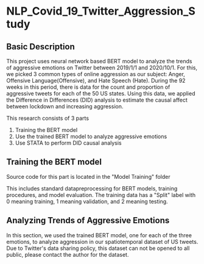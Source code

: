 # NLP_Covid_19_Twitter_Aggression_Study

## Basic Description

This project uses neural network based BERT model to analyze the trends of aggressive emotions on Twitter between 2019/1/1 and 2020/10/1. For this, we picked 3 common types of online aggression as our subject: Anger, Offensive Language(Offensive), and Hate Speech (Hate). During the 92 weeks in this period, there is data for the count and proportion of aggressive tweets for each of the 50 US states. Using this data, we applied the Difference in Differences (DID) analysis to estimate the causal affect between lockdown and increasing aggression. 

This research consists of 3 parts
1. Training the BERT model
2. Use the trained BERT model to analyze aggressive emotions 
3. Use STATA to perform DID causal analysis 


## Training the BERT model

Source code for this part is located in the "Model Training" folder

This includes standard datapreprocessing for BERT models, training procedures, and model evaluation. The training data has a "Split" label with 0 meaning training, 1 meaning validation, and 2 meaning testing. 

## Analyzing Trends of Aggressive Emotions

In this section, we used the trained BERT model, one for each of the three emotions, to analyze aggression in our spatiotemporal dataset of US tweets. Due to Twitter's data sharing policy, this dataset can not be opened to all public, please contact the author for the dataset. 


